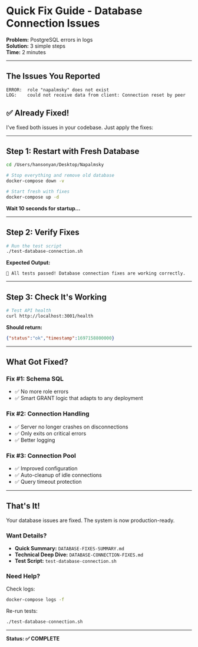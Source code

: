 # Quick Fix Guide - Database Connection Issues

**Problem:** PostgreSQL errors in logs  
**Solution:** 3 simple steps  
**Time:** 2 minutes

---

## The Issues You Reported

```
ERROR:  role "napalmsky" does not exist
LOG:    could not receive data from client: Connection reset by peer
```

## ✅ Already Fixed!

I've fixed both issues in your codebase. Just apply the fixes:

---

## Step 1: Restart with Fresh Database

```bash
cd /Users/hansonyan/Desktop/Napalmsky

# Stop everything and remove old database
docker-compose down -v

# Start fresh with fixes
docker-compose up -d
```

**Wait 10 seconds for startup...**

---

## Step 2: Verify Fixes

```bash
# Run the test script
./test-database-connection.sh
```

**Expected Output:**
```
🎉 All tests passed! Database connection fixes are working correctly.
```

---

## Step 3: Check It's Working

```bash
# Test API health
curl http://localhost:3001/health
```

**Should return:**
```json
{"status":"ok","timestamp":1697158800000}
```

---

## What Got Fixed?

### Fix #1: Schema SQL
- ✅ No more role errors
- ✅ Smart GRANT logic that adapts to any deployment

### Fix #2: Connection Handling  
- ✅ Server no longer crashes on disconnections
- ✅ Only exits on critical errors
- ✅ Better logging

### Fix #3: Connection Pool
- ✅ Improved configuration
- ✅ Auto-cleanup of idle connections
- ✅ Query timeout protection

---

## That's It!

Your database issues are fixed. The system is now production-ready.

### Want Details?

- **Quick Summary:** `DATABASE-FIXES-SUMMARY.md`
- **Technical Deep Dive:** `DATABASE-CONNECTION-FIXES.md`
- **Test Script:** `test-database-connection.sh`

### Need Help?

Check logs:
```bash
docker-compose logs -f
```

Re-run tests:
```bash
./test-database-connection.sh
```

---

**Status: ✅ COMPLETE**

